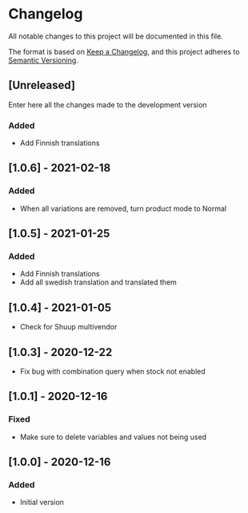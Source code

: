 # Changelog
All notable changes to this project will be documented in this file.

The format is based on [Keep a Changelog](https://keepachangelog.com/en/1.0.0/),
and this project adheres to [Semantic Versioning](https://semver.org/spec/v2.0.0.html).

## [Unreleased]

Enter here all the changes made to the development version

### Added

- Add Finnish translations

## [1.0.6] - 2021-02-18

### Added

- When all variations are removed, turn product mode to Normal

## [1.0.5] - 2021-01-25

### Added

- Add Finnish translations
- Add all swedish translation and translated them

## [1.0.4] - 2021-01-05

- Check for Shuup multivendor

## [1.0.3] - 2020-12-22

- Fix bug with combination query when stock not enabled

## [1.0.1] - 2020-12-16

### Fixed

- Make sure to delete variables and values not being used

## [1.0.0] - 2020-12-16

### Added

- Initial version
